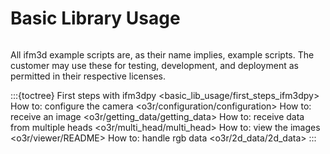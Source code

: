 # Basic Library Usage
```{include} ../news/news_release.md
```

All ifm3d example scripts are, as their name implies, example scripts.
The customer may use these for testing, development, and deployment as permitted in their respective licenses.

:::{toctree}
First steps with ifm3dpy <basic_lib_usage/first_steps_ifm3dpy>
How to: configure the camera <o3r/configuration/configuration>
How to: receive an image <o3r/getting_data/getting_data>
How to: receive data from multiple heads <o3r/multi_head/multi_head>
How to: view the images <o3r/viewer/README>
How to: handle rgb data <o3r/2d_data/2d_data>
:::